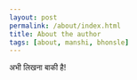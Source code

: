 ```yaml
---
layout: post
permalink: /about/index.html
title: About the author
tags: [about, manshi, bhonsle]
---
```



अभी लिखना बाकी है!